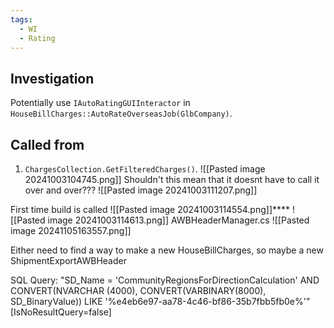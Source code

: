 ```yaml
---
tags:
  - WI
  - Rating
---
```

## Investigation
Potentially use `IAutoRatingGUIInteractor` in `HouseBillCharges::AutoRateOverseasJob(GlbCompany)`.

## Called from
1. `ChargesCollection.GetFilteredCharges()`. ![[Pasted image 20241003104745.png]] Shouldn't this mean that it doesnt have to call it over and over???
![[Pasted image 20241003111207.png]]

First time build is called
![[Pasted image 20241003114554.png]]****
![[Pasted image 20241003114613.png]]
AWBHeaderManager.cs
![[Pasted image 20241105163557.png]]

Either need to find a way to make a new HouseBillCharges, so maybe a new ShipmentExportAWBHeader

SQL Query: "SD_Name = 'CommunityRegionsForDirectionCalculation' AND CONVERT(NVARCHAR (4000), CONVERT(VARBINARY(8000), SD_BinaryValue)) LIKE '%e4eb6e97-aa78-4c46-bf86-35b7fbb5fb0e%'" [IsNoResultQuery=false]